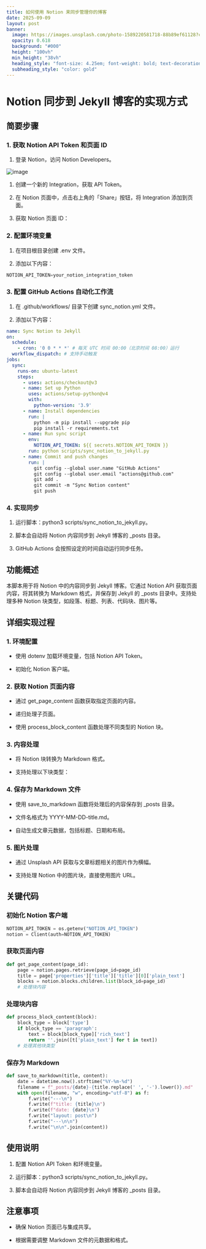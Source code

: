 ```yaml
---
title: 如何使用 Notion 来同步管理你的博客
date: 2025-09-09
layout: post
banner:
  image: https://images.unsplash.com/photo-1589220581718-88b89ef61128?crop=entropy&cs=tinysrgb&fit=max&fm=jpg&ixid=M3w2OTIwMzJ8MHwxfHJhbmRvbXx8fHx8fHx8fDE3NTczOTE5MjV8&ixlib=rb-4.1.0&q=80&w=1080
  opacity: 0.618
  background: "#000"
  height: "100vh"
  min_height: "38vh"
  heading_style: "font-size: 4.25em; font-weight: bold; text-decoration: underline"
  subheading_style: "color: gold"
---
```


# Notion 同步到 Jekyll 博客的实现方式

## 简要步骤

### 1. 获取 Notion API Token 和页面 ID

1. 登录 Notion，访问 Notion Developers。

![image](https://prod-files-secure.s3.us-west-2.amazonaws.com/a7a0cc5a-89b9-4cda-8686-1fba0ca52f40/d19c1afe-dea5-4312-9333-786b0ba83054/image.png?X-Amz-Algorithm=AWS4-HMAC-SHA256&X-Amz-Content-Sha256=UNSIGNED-PAYLOAD&X-Amz-Credential=ASIAZI2LB466Q2W55O32%2F20250909%2Fus-west-2%2Fs3%2Faws4_request&X-Amz-Date=20250909T042524Z&X-Amz-Expires=3600&X-Amz-Security-Token=IQoJb3JpZ2luX2VjEGQaCXVzLXdlc3QtMiJHMEUCIQDVRZZ3AFIUXkFSYSUA1exJgllBqHJlqzoWZUM0G6iF9wIgbo%2FCHH9fqb%2Be7Plv7fa6MOR9vB2oITZBhL7KH7RGnpgqiAQIzf%2F%2F%2F%2F%2F%2F%2F%2F%2F%2FARAAGgw2Mzc0MjMxODM4MDUiDML6qyT%2BRCktfX4j3ircA0fkUZzwhgPe1LOAUVeryHmB8btKRuXTwu48rMIp6NmlUFBkEjigYNuSUM7NNk%2Bu5J2fY3EUtuG1vKy9JSAkRKDjPJtgEPRLHHM0XPHB4ZdmLe7EU2oMIo6MkXwxL0srOPZbo0IFNmc8FnCIMGIs8heg2j0dBFirhK45zv1ZF5TmGdzg5SDKBkrDQKN1FyABXPZY4nDH8Gf19DDow7CcWh6kjnlsJPNqjY6Zs9cUXsODjUbGPMffkaoyP2XSAAGJ%2Fex9SAOxk5l9FbZxohclCjgtLuiAmRtg0oY%2B%2FOx9kwTlohbqYk5f7GviGPTbXcXexCU7lnh66aajU6aK4IjfSlb9JYJmfuGRq5d3IbRr79ZfnMcvMnxOQ%2FgNUOaTmXwaveUpNgvPxx9JjfMb%2BJpf6P%2FcqHwPeWOR1X%2Br4Qu6HEAPmOmAAcVZhlu9hv09zUltJFhset%2FLGPu6pTI9QQAmrjcRczF9H28SSYiu9SQbQhD7KuERTwfa%2B6owPVCafbKZo9W6xWfYtpjntXGv2qPAe2d0iysYrRdafueIs5IXEtLKNtHT9mT4w9pXOg0Y2G2pg5%2FdPluk9iKqEJPITn6khE5bPg%2F9Q9tNEbOMNS6BieFfNsE4gcRjQkDR9eoKMPi9%2FsUGOqUBRgP5dV47I%2BuTpZwv5vlnZTawdKz2TMvppNjkC3%2BemQUeGHujPvXIx8sEEtmGHdybIsh5xt5GOoZnvX5R5T%2BVRtlVSZwe31wZdb%2FnMX2D5fk2nAxtDjAKvmY%2BWASRYZlI8oXLGmNWr9vJDFpmoGWkIAWumLE8FnhfsuCcuPCLQRHbn4Q%2BTiX5Lh17LksFcy%2F%2B0qn%2FrRZqTegW42%2Ff6PH8YThYt1H%2B&X-Amz-Signature=e45ed4e43e01e5dc6f3cca6b87e0d422ca2c085d92a4d4b0288a02bffcda7729&X-Amz-SignedHeaders=host&x-amz-checksum-mode=ENABLED&x-id=GetObject)

1. 创建一个新的 Integration，获取 API Token。

1. 在 Notion 页面中，点击右上角的「Share」按钮，将 Integration 添加到页面。

1. 获取 Notion 页面 ID：


### 2. 配置环境变量

1. 在项目根目录创建 .env 文件。

1. 添加以下内容：

```javascript
NOTION_API_TOKEN=your_notion_integration_token
```

### 3. 配置 GitHub Actions 自动化工作流

1. 在 .github/workflows/ 目录下创建 sync_notion.yml 文件。

1. 添加以下内容：

```yaml
name: Sync Notion to Jekyll
on:
  schedule:
    - cron: '0 0 * * *' # 每天 UTC 时间 00:00（北京时间 08:00）运行
  workflow_dispatch: # 支持手动触发
jobs:
  sync:
    runs-on: ubuntu-latest
    steps:
      - uses: actions/checkout@v3
      - name: Set up Python
        uses: actions/setup-python@v4
        with:
          python-version: '3.9'
      - name: Install dependencies
        run: |
          python -m pip install --upgrade pip
          pip install -r requirements.txt
      - name: Run sync script
        env:
          NOTION_API_TOKEN: ${{ secrets.NOTION_API_TOKEN }}
        run: python scripts/sync_notion_to_jekyll.py
      - name: Commit and push changes
        run: |
          git config --global user.name "GitHub Actions"
          git config --global user.email "actions@github.com"
          git add .
          git commit -m "Sync Notion content"
          git push
```

### 4. 实现同步

1. 运行脚本：python3 scripts/sync_notion_to_jekyll.py。

1. 脚本会自动将 Notion 内容同步到 Jekyll 博客的 _posts 目录。

1. GitHub Actions 会按照设定的时间自动运行同步任务。

## 功能概述

本脚本用于将 Notion 中的内容同步到 Jekyll 博客。它通过 Notion API 获取页面内容，将其转换为 Markdown 格式，并保存到 Jekyll 的 _posts 目录中。支持处理多种 Notion 块类型，如段落、标题、列表、代码块、图片等。

## 详细实现过程

### 1. 环境配置

- 使用 dotenv 加载环境变量，包括 Notion API Token。

- 初始化 Notion 客户端。

### 2. 获取 Notion 页面内容

- 通过 get_page_content 函数获取指定页面的内容。

- 递归处理子页面。

- 使用 process_block_content 函数处理不同类型的 Notion 块。

### 3. 内容处理

- 将 Notion 块转换为 Markdown 格式。

- 支持处理以下块类型：


### 4. 保存为 Markdown 文件

- 使用 save_to_markdown 函数将处理后的内容保存到 _posts 目录。

- 文件名格式为 YYYY-MM-DD-title.md。

- 自动生成文章元数据，包括标题、日期和布局。

### 5. 图片处理

- 通过 Unsplash API 获取与文章标题相关的图片作为横幅。

- 支持处理 Notion 中的图片块，直接使用图片 URL。

## 关键代码

### 初始化 Notion 客户端

```python
NOTION_API_TOKEN = os.getenv("NOTION_API_TOKEN")
notion = Client(auth=NOTION_API_TOKEN)
```

### 获取页面内容

```python
def get_page_content(page_id):
    page = notion.pages.retrieve(page_id=page_id)
    title = page['properties']['title']['title'][0]['plain_text']
    blocks = notion.blocks.children.list(block_id=page_id)
    # 处理块内容
```

### 处理块内容

```python
def process_block_content(block):
    block_type = block['type']
    if block_type == 'paragraph':
        text = block[block_type]['rich_text']
        return ''.join([t['plain_text'] for t in text])
    # 处理其他块类型
```

### 保存为 Markdown

```python
def save_to_markdown(title, content):
    date = datetime.now().strftime("%Y-%m-%d")
    filename = f"_posts/{date}-{title.replace(' ', '-').lower()}.md"
    with open(filename, "w", encoding="utf-8") as f:
        f.write("---\n")
        f.write(f"title: {title}\n")
        f.write(f"date: {date}\n")
        f.write("layout: post\n")
        f.write("---\n\n")
        f.write("\n\n".join(content))
```

## 使用说明

1. 配置 Notion API Token 和环境变量。

1. 运行脚本：python3 scripts/sync_notion_to_jekyll.py。

1. 脚本会自动将 Notion 内容同步到 Jekyll 博客的 _posts 目录。

## 注意事项

- 确保 Notion 页面已与集成共享。

- 根据需要调整 Markdown 文件的元数据和格式。